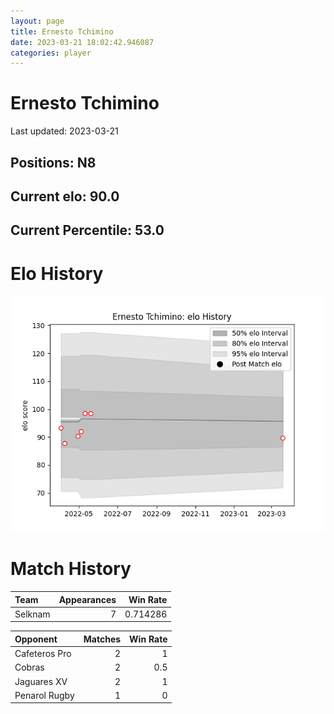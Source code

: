 ```yaml
---  
layout: page  
title: Ernesto Tchimino  
date: 2023-03-21 18:02:42.946087  
categories: player  
---
```

# Ernesto Tchimino


Last updated: 2023-03-21
## Positions: N8

## Current elo: 90.0

## Current Percentile: 53.0

# Elo History


![elo history](history_ErnestoTchimino.png)
# Match History


| Team    |   Appearances |   Win Rate |
|:--------|--------------:|-----------:|
| Selknam |             7 |   0.714286 |

| Opponent      |   Matches |   Win Rate |
|:--------------|----------:|-----------:|
| Cafeteros Pro |         2 |        1   |
| Cobras        |         2 |        0.5 |
| Jaguares XV   |         2 |        1   |
| Penarol Rugby |         1 |        0   |